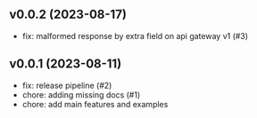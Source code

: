 ## v0.0.2 (2023-08-17)


- fix: malformed response by extra field on api gateway v1 (#3)

## v0.0.1 (2023-08-11)


- fix: release pipeline (#2)
- chore: adding missing docs (#1)
- chore: add main features and examples
